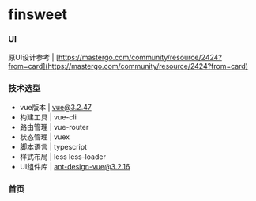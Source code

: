 # finsweet
### UI
原UI设计参考 | [https://mastergo.com/community/resource/2424?from=card](https://mastergo.com/community/resource/2424?from=card)

### 技术选型
- vue版本  | vue@3.2.47
- 构建工具 | vue-cli
- 路由管理 | vue-router
- 状态管理 | vuex
- 脚本语言 | typescript
- 样式布局 | less less-loader
- UI组件库 | ant-design-vue@3.2.16

### 首页
